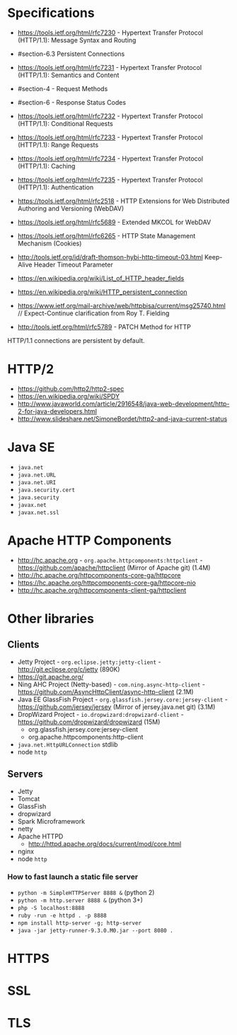 # Specifications
- https://tools.ietf.org/html/rfc7230 - Hypertext Transfer Protocol (HTTP/1.1): Message Syntax and Routing
- #section-6.3 Persistent Connections
- https://tools.ietf.org/html/rfc7231 - Hypertext Transfer Protocol (HTTP/1.1): Semantics and Content
- #section-4 - Request Methods
- #section-6 - Response Status Codes
- https://tools.ietf.org/html/rfc7232 - Hypertext Transfer Protocol (HTTP/1.1): Conditional Requests
- https://tools.ietf.org/html/rfc7233 - Hypertext Transfer Protocol (HTTP/1.1): Range Requests
- https://tools.ietf.org/html/rfc7234 - Hypertext Transfer Protocol (HTTP/1.1): Caching
- https://tools.ietf.org/html/rfc7235 - Hypertext Transfer Protocol (HTTP/1.1): Authentication
- https://tools.ietf.org/html/rfc2518 - HTTP Extensions for Web Distributed Authoring and Versioning (WebDAV)
- https://tools.ietf.org/html/rfc5689 - Extended MKCOL for WebDAV
- https://tools.ietf.org/html/rfc6265 - HTTP State Management Mechanism (Cookies)
- http://tools.ietf.org/id/draft-thomson-hybi-http-timeout-03.html Keep-Alive Header Timeout Parameter

- https://en.wikipedia.org/wiki/List_of_HTTP_header_fields
- https://en.wikipedia.org/wiki/HTTP_persistent_connection
- https://www.ietf.org/mail-archive/web/httpbisa/current/msg25740.html // Expect-Continue clarification from Roy T. Fielding
- http://tools.ietf.org/html/rfc5789 - PATCH Method for HTTP

HTTP/1.1 connections are persistent by default.

# HTTP/2
- https://github.com/http2/http2-spec
- https://en.wikipedia.org/wiki/SPDY
- http://www.javaworld.com/article/2916548/java-web-development/http-2-for-java-developers.html
- http://www.slideshare.net/SimoneBordet/http2-and-java-current-status

# Java SE
- `java.net`
- `java.net.URL`
- `java.net.URI`
- `java.security.cert`
- `java.security`
- `javax.net`
- `javax.net.ssl`

# Apache HTTP Components
- http://hc.apache.org - `org.apache.httpcomponents:httpclient` - https://github.com/apache/httpclient (Mirror of Apache git) (1.4M)
- http://hc.apache.org/httpcomponents-core-ga/httpcore
- https://hc.apache.org/httpcomponents-core-ga/httpcore-nio
- http://hc.apache.org/httpcomponents-client-ga/httpclient

# Other libraries

## Clients
- Jetty Project - `org.eclipse.jetty:jetty-client` - http://git.eclipse.org/c/jetty (890K)
- https://git.apache.org/
- Ning AHC Project (Netty-based) - `com.ning.async-http-client` - https://github.com/AsyncHttpClient/async-http-client (2.1M)
- Java EE GlassFish Project - `org.glassfish.jersey.core:jersey-client` - https://github.com/jersey/jersey (Mirror of jersey.java.net git) (3.1M)
- DropWizard Project - `io.dropwizard:dropwizard-client` - https://github.com/dropwizard/dropwizard (15M)
  + org.glassfish.jersey.core:jersey-client
  + org.apache.httpcomponents:http-client
- `java.net.HttpURLConnection` stdlib
- node `http`

## Servers
- Jetty
- Tomcat
- GlassFish
- dropwizard
- Spark Microframework
- netty
- Apache HTTPD
  + http://httpd.apache.org/docs/current/mod/core.html
- nginx
- node `http`

### How to fast launch a static file server
- `python -m SimpleHTTPServer 8888 &` (python 2)
- `python -m http.server 8888 &` (python 3+)
- `php -S localhost:8888`
- `ruby -run -e httpd . -p 8888`
- `npm install http-server -g; http-server`
- `java -jar jetty-runner-9.3.0.M0.jar --port 8080 .`

# HTTPS

# SSL

# TLS
